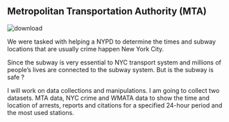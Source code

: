  ## Metropolitan Transportation Authority (MTA)
![download](https://user-images.githubusercontent.com/72619886/141008799-30978d36-d364-4265-99d3-16f1054ca3da.jpeg)

We were tasked with helping a NYPD to determine the times and subway locations that are usually crime happen New York City.

Since the subway is very essential to NYC transport system and millions of people’s lives are connected to the subway system. But is the subway is safe ?

I will work on data collections and manipulations. I am going to collect two datasets. MTA data, NYC crime and WMATA data to show the time and location of arrests, reports and citations for a specified 24-hour period and the most used stations.
